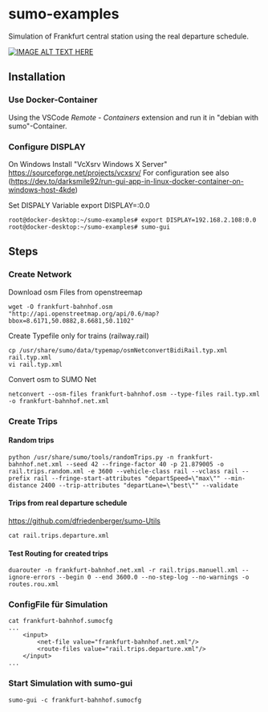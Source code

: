 # sumo-examples

Simulation of Frankfurt central station using the real departure schedule. 

[![IMAGE ALT TEXT HERE](https://img.youtube.com/vi/RFYjQs4Jr7Q/0.jpg)](https://www.youtube.com/watch?v=YRFYjQs4Jr7Q)

## Installation

### Use Docker-Container

Using the VSCode *Remote - Containers* extension and run it in "debian with sumo"-Container. 

### Configure DISPLAY

On Windows Install "VcXsrv Windows X Server" https://sourceforge.net/projects/vcxsrv/
For configuration see also (https://dev.to/darksmile92/run-gui-app-in-linux-docker-container-on-windows-host-4kde)

Set DISPALY Variable
export DISPLAY=<YourIp>:0.0

```
root@docker-desktop:~/sumo-examples# export DISPLAY=192.168.2.108:0.0
root@docker-desktop:~/sumo-examples# sumo-gui 
```

## Steps 

### Create Network

Download osm Files from openstreemap
```
wget -O frankfurt-bahnhof.osm "http://api.openstreetmap.org/api/0.6/map?bbox=8.6171,50.0882,8.6681,50.1102"
```

Create Typefile only for trains (railway.rail) 
```
cp /usr/share/sumo/data/typemap/osmNetconvertBidiRail.typ.xml rail.typ.xml 
vi rail.typ.xml
```

Convert osm to SUMO Net
```
netconvert --osm-files frankfurt-bahnhof.osm --type-files rail.typ.xml -o frankfurt-bahnhof.net.xml
```

### Create Trips 

#### Random trips
```
python /usr/share/sumo/tools/randomTrips.py -n frankfurt-bahnhof.net.xml --seed 42 --fringe-factor 40 -p 21.879005 -o rail.trips.random.xml -e 3600 --vehicle-class rail --vclass rail --prefix rail --fringe-start-attributes "departSpeed=\"max\"" --min-distance 2400 --trip-attributes "departLane=\"best\"" --validate
```
#### Trips from real departure schedule
https://github.com/dfriedenberger/sumo-Utils

```
cat rail.trips.departure.xml
```
#### Test Routing for created trips
```
duarouter -n frankfurt-bahnhof.net.xml -r rail.trips.manuell.xml --ignore-errors --begin 0 --end 3600.0 --no-step-log --no-warnings -o routes.rou.xml
```
### ConfigFile für Simulation
```
cat frankfurt-bahnhof.sumocfg
...
    <input>
        <net-file value="frankfurt-bahnhof.net.xml"/>
        <route-files value="rail.trips.departure.xml"/>
    </input>
...
```

### Start Simulation with sumo-gui
```
sumo-gui -c frankfurt-bahnhof.sumocfg
```
